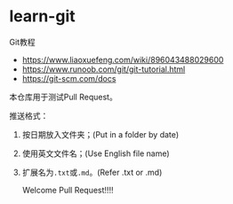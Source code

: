 # learn-git

Git教程
- https://www.liaoxuefeng.com/wiki/896043488029600
- https://www.runoob.com/git/git-tutorial.html
- https://git-scm.com/docs


本仓库用于测试Pull Request。

推送格式：

1. 按日期放入文件夹；(Put in a folder by date)

2. 使用英文文件名；(Use English file name)

3. 扩展名为`.txt`或`.md`。(Refer .txt or .md)

   Welcome Pull Request!!!!
